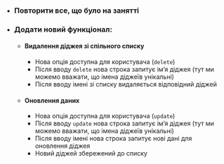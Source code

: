 - ### Повторити все, що було на занятті
- ### Додати новий функціонал:
    - #### Видалення діджея зі спільного списку
        - Нова опція доступна для користувача (`delete`)
        - Після вводу `delete` нова строка запитує імʼя діджея (тут ми можемо вважати, що імена діджеїв унікальні)
        - Після вводу імені зі списку видаляється відповідний діджей
    - #### Оновлення даних
        - Нова опція доступна для користувача (`update`)
        - Після вводу `update` нова строка запитує імʼя діджея (тут ми можемо вважати, що імена діджеїв унікальні)
        - Після вводу імені нова строка запитує нові дані для оновлення діджея
        - Новий діджей збережений до списку
